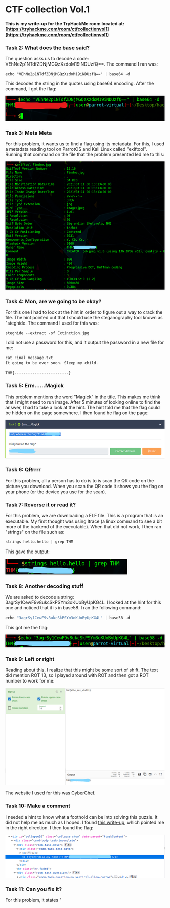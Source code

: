# CTF collection Vol.1

#### This is my write-up for the TryHackMe room located at: [https://tryhackme.com/room/ctfcollectionvol1](https://tryhackme.com/room/ctfcollectionvol1)

### Task 2: What does the base said?

The question asks us to decode a code: VEhNe2p1NTdfZDNjMGQzXzdoM19iNDUzfQ==. The command I ran was: 

```text
echo "VEhNe2p1NTdfZDNjMGQzXzdoM19iNDUzfQ==" | base64 -d
```

This decodes the string in the quotes using base64 encoding. After the command, I got the flag:

![](../../.gitbook/assets/screenshot-2021-03-10-170140.png)

### Task 3: Meta Meta

For this problem, it wants us to find a flag using its metadata. For this, I used a metadata reading tool on ParrotOS and Kali Linux called "exiftool". Running that command on the file that the problem presented led me to this:

![](../../.gitbook/assets/image%20%2817%29.png)

### Task 4: Mon, are we going to be okay?

For this one I had to look at the hint in order to figure out a way to crack the file. The hint pointed out that I should use the steganography tool known as "steghide. The command I used for this was:

```text
steghide --extract -sf Extinction.jpg
```

 I did not use a password for this, and it output the password in a new file for me:

```text
cat Final_message.txt 
It going to be over soon. Sleep my child.

THM{------------------------}
```

### Task 5: Erm......Magick

This problem mentions the word "Magick" in the title. This makes me think that I might need to run image. After 5 minutes of looking online to find the answer, I had to take a look at the hint. The hint told me that the flag could be hidden on the page somewhere. I then found he flag on the page:

![](../../.gitbook/assets/image%20%2819%29.png)

### Task 6: QRrrrr

For this problem, all a person has to do is to is scan the QR code on the picture you download. When you scan the QR code it shows you the flag on your phone \(or the device you use for the scan\).

### Task 7: Reverse it or read it?

For this problem, we are downloading a ELF file. This is a program that is an executable. My first thought was using ltrace \(a linux command to see a bit more of the backend of the executable\). When that did not work, I then ran "strings" on the file such as:

```c
strings hello.hello | grep THM
```

This gave the output:

![](../../.gitbook/assets/image%20%2821%29.png)

### Task 8: Another decoding stuff

We are asked to decode a string: 3agrSy1CewF9v8ukcSkPSYm3oKUoByUpKG4L. I looked at the hint for this one and noticed that it is in base58. I ran the following command:

```c
echo "3agrSy1CewF9v8ukcSkPSYm3oKUoByUpKG4L" | base58 -d
```

This got me the flag:

![](../../.gitbook/assets/image%20%2820%29.png)

### Task 9: Left or right

Reading about this, I realize that this might be some sort of shift. The text did mention ROT 13, so I played around with ROT and then got a ROT number to work for me:

![](../../.gitbook/assets/image%20%2822%29.png)

The website I used for this was [CyberChef](https://gchq.github.io/CyberChef/). 

### Task 10: Make a comment

I needed a hint to know what a foothold can be into solving this puzzle. It did not help me as much as I hoped. I found [this write-up](https://shafdo.github.io/pages/blog/ctf/ctf_collection_Vol_1/), which pointed me in the right direction. I then found the flag:

![](../../.gitbook/assets/image%20%2818%29.png)

### Task 11: Can you fix it?

For this problem, it states "

